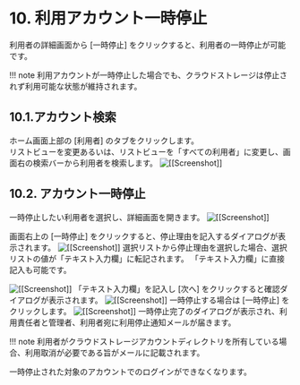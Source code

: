 # 10. 利用アカウント一時停止

利用者の詳細画面から [一時停止] をクリックすると、利用者の一時停止が可能です。

!!! note
    利用アカウントが一時停止した場合でも、クラウドストレージは停止されず利用可能な状態が維持されます。

## 10.1.アカウント検索

ホーム画面上部の [利用者] のタブをクリックします。  
リストビューを変更あるいは、リストビューを「すべての利用者」に変更し、画面右の検索バーから利用者を検索します。
![[[Screenshot]]](img/10_01_A.png)

## 10.2. アカウント一時停止

一時停止したい利用者を選択し、詳細画面を開きます。
![[[Screenshot]]](img/10_02_A.png)

画面右上の [一時停止] をクリックすると、停止理由を記入するダイアログが表示されます。
![[[Screenshot]]](img/10_02_B.png)
選択リストから停止理由を選択した場合、選択リストの値が「テキスト入力欄」に転記されます。
「テキスト入力欄」に直接記入も可能です。

![[[Screenshot]]](img/10_02_C.png)
「テキスト入力欄」を記入し [次へ] をクリックすると確認ダイアログが表示されます。
![[[Screenshot]]](img/10_02_D.png)
一時停止する場合は [一時停止] をクリックします。
![[[Screenshot]]](img/10_02_E.png)
一時停止完了のダイアログが表示され、利用責任者と管理者、利用者宛に利用停止通知メールが届きます。

!!! note
    利用者がクラウドストレージアカウントディレクトリを所有している場合、利用取消が必要である旨がメールに記載されます。

一時停止された対象のアカウントでのログインができなくなります。